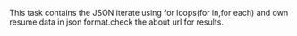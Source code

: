 This task contains the JSON iterate using for loops(for in,for each) and own resume data in json format.check the about url for results.
